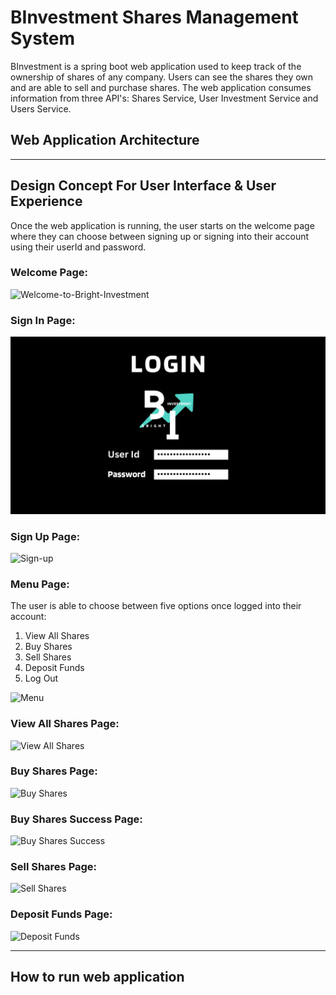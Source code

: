 # BInvestment Shares Management System
BInvestment is a spring boot web application used to keep track of the ownership of shares of any company. Users can see the shares they own and are able to sell and purchase shares. The web application consumes information from three API's: Shares Service, User Investment Service and Users Service. 

## Web Application Architecture


___
## Design Concept For User Interface & User Experience 
Once the web application is running, the user starts on the welcome page where they can choose between signing up or signing into their account using their userId and password. 

### Welcome Page: 

![Welcome-to-Bright-Investment](https://user-images.githubusercontent.com/75650155/229965053-e78f6a27-54fa-4f78-9092-7663b62caffd.png)

### Sign In Page: 


![Sign-in-page](https://github.com/ihenwk/BInvestment/blob/8a3c8adca992b6c7f96bffac3170549fcf1a7d07/User-Interface-Mock-Up-Design%20/Login.png)


### Sign Up Page:

![Sign-up]()


### Menu Page: 
The user is able to choose between five options once logged into their account: 
1. View All Shares 
2. Buy Shares 
3. Sell Shares
4. Deposit Funds 
5. Log Out

![Menu]()


### View All Shares Page:

![View All Shares]()

### Buy Shares Page:

![Buy Shares]()

### Buy Shares Success Page: 

![Buy Shares Success]()


### Sell Shares Page:

![Sell Shares]()

### Deposit Funds Page:

![Deposit Funds]()


___

## How to run web application

